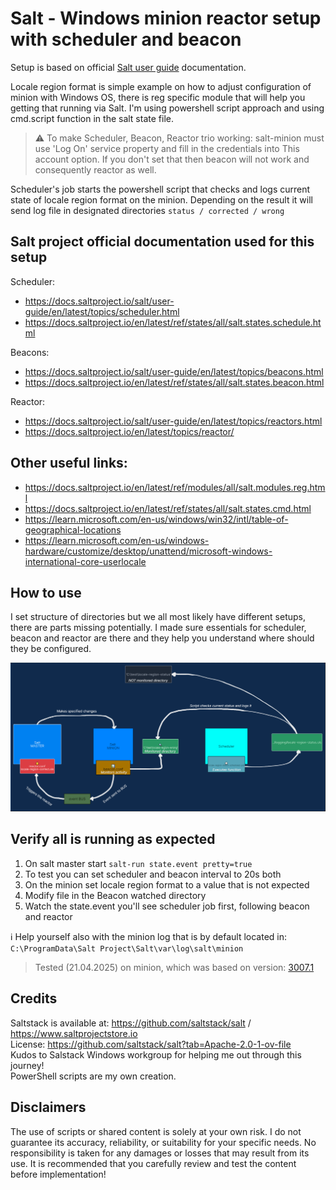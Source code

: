 # Salt - Windows minion reactor setup with scheduler and beacon

Setup is based on official [Salt user guide](https://docs.saltproject.io/salt/user-guide/en/latest/index.html) documentation.

Locale region format is simple example on how to adjust configuration of minion with Windows OS, there is reg specific module that will help you getting that running via Salt. I'm using powershell script approach and using cmd.script function in the salt state file.

> ⚠ To make Scheduler, Beacon, Reactor trio working: salt-minion must use 'Log On' service property and fill in the credentials into This account option. If you don't set that then beacon will not work and consequently reactor as well.
 
Scheduler's job starts the powershell script that checks and logs current state of locale region format on the minion. Depending on the result it will send log file in designated directories `status / corrected / wrong`

## Salt project official documentation used for this setup 
Scheduler:

- https://docs.saltproject.io/salt/user-guide/en/latest/topics/scheduler.html <br>
- https://docs.saltproject.io/en/latest/ref/states/all/salt.states.schedule.html<br>

Beacons: 
- https://docs.saltproject.io/salt/user-guide/en/latest/topics/beacons.html <br>
- https://docs.saltproject.io/en/latest/ref/states/all/salt.states.beacon.html <br>

Reactor: 
- https://docs.saltproject.io/salt/user-guide/en/latest/topics/reactors.html <br>
- https://docs.saltproject.io/en/latest/topics/reactor/<br>

## Other useful links:
- https://docs.saltproject.io/en/latest/ref/modules/all/salt.modules.reg.html
- https://docs.saltproject.io/en/latest/ref/states/all/salt.states.cmd.html
-  https://learn.microsoft.com/en-us/windows/win32/intl/table-of-geographical-locations
-  https://learn.microsoft.com/en-us/windows-hardware/customize/desktop/unattend/microsoft-windows-international-core-userlocale

## How to use
I set structure of directories but we all most likely have different setups, there are parts missing potentially. I made sure essentials for scheduler, beacon and reactor are there and they help you understand where should they be configured.

![scheduler-beacon-reactor_LeaDevelop.png](readme-assets/scheduler-beacon-reactor_LeaDevelop.png)

## Verify all is running as expected
1. On salt master start `salt-run state.event pretty=true`
2. To test you can set scheduler and beacon interval to 20s both
3. On the minion set locale region format to a value that is not expected
4. Modify file in the Beacon watched directory
5. Watch the state.event you'll see scheduler job first, following beacon and reactor

ℹ Help yourself also with the minion log that is by default located in:
`C:\ProgramData\Salt Project\Salt\var\log\salt\minion`

> Tested (21.04.2025) on minion, which was based on version: [3007.1](https://docs.saltproject.io/en/latest/topics/releases/3007.1.html)

## Credits
Saltstack is available at: https://github.com/saltstack/salt / https://www.saltprojectstore.io <br>
License: https://github.com/saltstack/salt?tab=Apache-2.0-1-ov-file <br>
Kudos to Salstack Windows workgroup for helping me out through this journey!<br>
PowerShell scripts are my own creation.

## Disclaimers
The use of scripts or shared content is solely at your own risk. I do not guarantee its accuracy, reliability, or suitability for your specific needs. No responsibility is taken for any damages or losses that may result from its use. It is recommended that you carefully review and test the content before implementation!<br><br>
